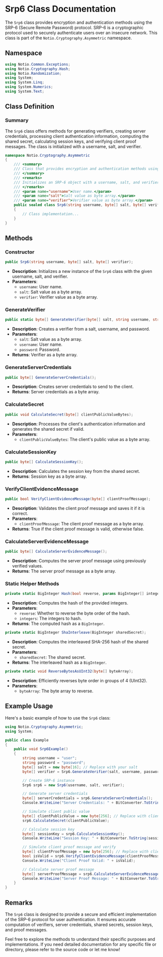 # Srp6 Class Documentation

The `Srp6` class provides encryption and authentication methods using the SRP-6 (Secure Remote Password) protocol. SRP-6 is a cryptographic protocol used to securely authenticate users over an insecure network. This class is part of the `Notio.Cryptography.Asymmetric` namespace.

## Namespace

```csharp
using Notio.Common.Exceptions;
using Notio.Cryptography.Hash;
using Notio.Randomization;
using System;
using System.Linq;
using System.Numerics;
using System.Text;
```

## Class Definition

### Summary

The `Srp6` class offers methods for generating verifiers, creating server credentials, processing client authentication information, computing the shared secret, calculating session keys, and verifying client proof messages. The class is initialized with a username, salt, and verifier.

```csharp
namespace Notio.Cryptography.Asymmetric
{
    /// <summary>
    /// Class that provides encryption and authentication methods using SRP-6.
    /// </summary>
    /// <remarks>
    /// Initializes an SRP-6 object with a username, salt, and verifier.
    /// </remarks>
    /// <param name="username">User name.</param>
    /// <param name="salt">Salt value as byte array.</param>
    /// <param name="verifier">Verifier value as byte array.</param>
    public sealed class Srp6(string username, byte[] salt, byte[] verifier)
    {
        // Class implementation...
    }
}
```

## Methods

### Constructor

```csharp
public Srp6(string username, byte[] salt, byte[] verifier);
```

- **Description**: Initializes a new instance of the `Srp6` class with the given username, salt, and verifier.
- **Parameters**:
  - `username`: User name.
  - `salt`: Salt value as a byte array.
  - `verifier`: Verifier value as a byte array.

### GenerateVerifier

```csharp
public static byte[] GenerateVerifier(byte[] salt, string username, string password);
```

- **Description**: Creates a verifier from a salt, username, and password.
- **Parameters**:
  - `salt`: Salt value as a byte array.
  - `username`: User name.
  - `password`: Password.
- **Returns**: Verifier as a byte array.

### GenerateServerCredentials

```csharp
public byte[] GenerateServerCredentials();
```

- **Description**: Creates server credentials to send to the client.
- **Returns**: Server credentials as a byte array.

### CalculateSecret

```csharp
public void CalculateSecret(byte[] clientPublicValueBytes);
```

- **Description**: Processes the client's authentication information and generates the shared secret if valid.
- **Parameters**:
  - `clientPublicValueBytes`: The client's public value as a byte array.

### CalculateSessionKey

```csharp
public byte[] CalculateSessionKey();
```

- **Description**: Calculates the session key from the shared secret.
- **Returns**: Session key as a byte array.

### VerifyClientEvidenceMessage

```csharp
public bool VerifyClientEvidenceMessage(byte[] clientProofMessage);
```

- **Description**: Validates the client proof message and saves it if it is correct.
- **Parameters**:
  - `clientProofMessage`: The client proof message as a byte array.
- **Returns**: True if the client proof message is valid, otherwise false.

### CalculateServerEvidenceMessage

```csharp
public byte[] CalculateServerEvidenceMessage();
```

- **Description**: Computes the server proof message using previously verified values.
- **Returns**: The server proof message as a byte array.

### Static Helper Methods

```csharp
private static BigInteger Hash(bool reverse, params BigInteger[] integers);
```

- **Description**: Computes the hash of the provided integers.
- **Parameters**:
  - `reverse`: Whether to reverse the byte order of the hash.
  - `integers`: The integers to hash.
- **Returns**: The computed hash as a `BigInteger`.

```csharp
private static BigInteger ShaInterleave(BigInteger sharedSecret);
```

- **Description**: Computes the interleaved SHA-256 hash of the shared secret.
- **Parameters**:
  - `sharedSecret`: The shared secret.
- **Returns**: The interleaved hash as a `BigInteger`.

```csharp
private static void ReverseBytesAsUInt32(byte[] byteArray);
```

- **Description**: Efficiently reverses byte order in groups of 4 (UInt32).
- **Parameters**:
  - `byteArray`: The byte array to reverse.

## Example Usage

Here's a basic example of how to use the `Srp6` class:

```csharp
using Notio.Cryptography.Asymmetric;
using System;

public class Example
{
    public void Srp6Example()
    {
        string username = "user";
        string password = "password";
        byte[] salt = new byte[16]; // Replace with your salt
        byte[] verifier = Srp6.GenerateVerifier(salt, username, password);

        // Create SRP-6 instance
        Srp6 srp6 = new Srp6(username, salt, verifier);

        // Generate server credentials
        byte[] serverCredentials = srp6.GenerateServerCredentials();
        Console.WriteLine("Server Credentials: " + BitConverter.ToString(serverCredentials).Replace("-", "").ToLower());

        // Simulate client public value
        byte[] clientPublicValue = new byte[256]; // Replace with client's public value
        srp6.CalculateSecret(clientPublicValue);

        // Calculate session key
        byte[] sessionKey = srp6.CalculateSessionKey();
        Console.WriteLine("Session Key: " + BitConverter.ToString(sessionKey).Replace("-", "").ToLower());

        // Simulate client proof message and verify
        byte[] clientProofMessage = new byte[256]; // Replace with client's proof message
        bool isValid = srp6.VerifyClientEvidenceMessage(clientProofMessage);
        Console.WriteLine("Client Proof Valid: " + isValid);

        // Calculate server proof message
        byte[] serverProofMessage = srp6.CalculateServerEvidenceMessage();
        Console.WriteLine("Server Proof Message: " + BitConverter.ToString(serverProofMessage).Replace("-", "").ToLower());
    }
}
```

## Remarks

The `Srp6` class is designed to provide a secure and efficient implementation of the SRP-6 protocol for user authentication. It ensures accurate computation of verifiers, server credentials, shared secrets, session keys, and proof messages.

Feel free to explore the methods to understand their specific purposes and implementations. If you need detailed documentation for any specific file or directory, please refer to the source code or let me know!
